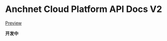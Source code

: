 # Anchnet Cloud Platform API Docs V2

[Preview](https://51idc.gitbooks.io/api-docs-v2/content/)


**开发中**
